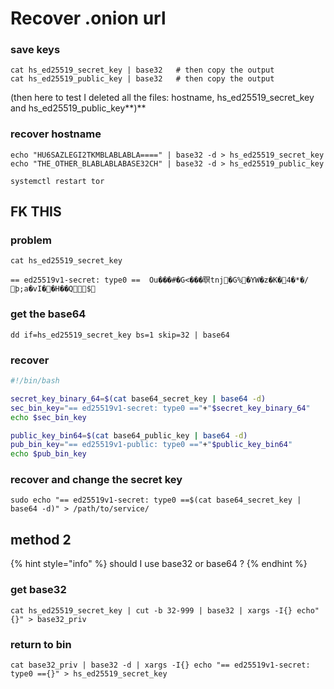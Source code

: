 # Recover .onion url

### save keys

```
cat hs_ed25519_secret_key | base32   # then copy the output
cat hs_ed25519_public_key | base32   # then copy the output
```

(then here to test I deleted all the files: hostname, hs\_ed25519\_secret\_key and hs\_ed25519\_public\_key**)**

### recover hostname

```
echo "HU6SAZLEGI2TKMBLABLABLA====" | base32 -d > hs_ed25519_secret_key
echo "THE_OTHER_BLABLABLABASE32CH" | base32 -d > hs_ed25519_public_key
```

```
systemctl restart tor
```

## FK  THIS

### problem

```
cat hs_ed25519_secret_key

== ed25519v1-secret: type0 ==  Ou���#�G<���䏃tnj�G%�YW�z�K�4�*�/޾ϸ;a�vI��H��Q͝$
```

### get the base64

```
dd if=hs_ed25519_secret_key bs=1 skip=32 | base64
```

### recover

```bash
#!/bin/bash

secret_key_binary_64=$(cat base64_secret_key | base64 -d)
sec_bin_key="== ed25519v1-secret: type0 =="+"$secret_key_binary_64"
echo $sec_bin_key

public_key_bin64=$(cat base64_public_key | base64 -d)
pub_bin_key="== ed25519v1-public: type0 =="+"$public_key_bin64"
echo $pub_bin_key
```

### recover and change the secret key

```
sudo echo "== ed25519v1-secret: type0 ==$(cat base64_secret_key | base64 -d)" > /path/to/service/
```

## method 2

{% hint style="info" %}
should I use base32 or base64 ?
{% endhint %}

### get base32

```
cat hs_ed25519_secret_key | cut -b 32-999 | base32 | xargs -I{} echo"{}" > base32_priv
```

### return to bin

```
cat base32_priv | base32 -d | xargs -I{} echo "== ed25519v1-secret: type0 =={}" > hs_ed25519_secret_key  
```
